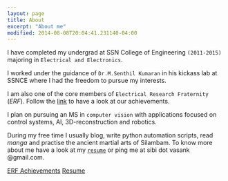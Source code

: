 ```yaml
---
layout: page
title: About
excerpt: "About me"
modified: 2014-08-08T20:04:41.231140-04:00
---
```


I have completed my undergrad at SSN College of Engineering `(2011-2015)` majoring in  `Electrical and Electronics`.

I worked under the guidance of `Dr.M.Senthil Kumaran` in his kickass lab at SSNCE where I had the freedom to pursue my interests. 

I am also one of the core members of `Electrical Research Fraternity` (*ERF*). Follow the [link](http://www.erfssn.org/our-achievements/) to have a look at our achievements.

I plan on pursuing an MS in `computer vision` with applications focused on control systems, AI, 3D-reconstruction and robotics.

During my free time I usually blog, write python automation scripts, read *manga* and practise the ancient martial arts of Silambam. To know more about me have a look at my [`resume`]({{site.url}}/assets/cv.pdf) or ping me at sibi dot vasank @gmail.com.

<a href="http://www.erfssn.org/our-achievements/" class="btn">ERF Achievements</a>
<a href="{{site.url}}/assets/cv.pdf" class="btn">Resume</a>




